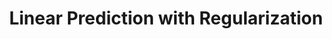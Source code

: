 ---
layout: post
title: Linear Prediction with Regularization
lecture: L06-lrReg
lectureVersion: next
extraContent: 
notes: <a href="http://www.stat.cmu.edu/~ryantibs/datamining/lectures/16-modr1.pdf"> More Ridge </a> 
video: <a href="https://youtu.be/-WeRHgcxhG8"> video</a>
categories: tabular
tags:
- 2Regression
- Optimization
- Regularization
- ModelSelection
---